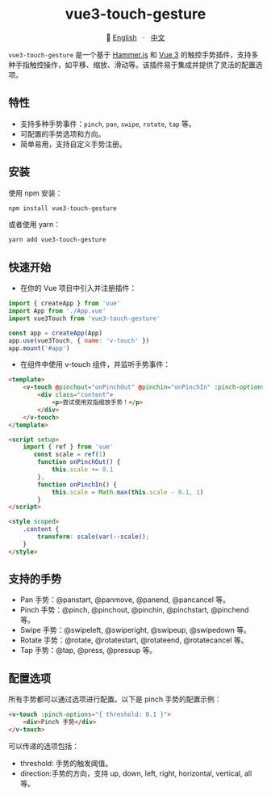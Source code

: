 

<h1 align="center">vue3-touch-gesture</h1>

<p align="center">
  🌈 <a href="./ENREADME.md">English</a>
  &nbsp;
  ·
  &nbsp;
	<a href="./README.md">中文</a>
</p>


`vue3-touch-gesture` 是一个基于 [Hammer.js](https://hammerjs.github.io/) 和 [Vue 3](https://v3.vuejs.org/) 的触控手势插件，支持多种手指触控操作，如平移、缩放、滑动等。该插件易于集成并提供了灵活的配置选项。

## 特性

-   支持多种手势事件：`pinch`, `pan`, `swipe`, `rotate`, `tap` 等。
-   可配置的手势选项和方向。
-   简单易用，支持自定义手势注册。

## 安装

使用 npm 安装：

```bash
npm install vue3-touch-gesture
```

或者使用 yarn：

```bash
yarn add vue3-touch-gesture
```

## 快速开始

-   在你的 Vue 项目中引入并注册插件：

```javascript
import { createApp } from 'vue'
import App from './App.vue'
import vue3Touch from 'vue3-touch-gesture'

const app = createApp(App)
app.use(vue3Touch, { name: 'v-touch' })
app.mount('#app')
```

-   在组件中使用 v-touch 组件，并监听手势事件：

```html
<template>
	<v-touch @pinchout="onPinchOut" @pinchin="onPinchIn" :pinch-options="{ threshold: 0.1 }">
		<div class="content">
			<p>尝试使用双指缩放手势！</p>
		</div>
	</v-touch>
</template>

<script setup>
	import { ref } from 'vue'
	   const scale = ref(1)
		function onPinchOut() {
			this.scale += 0.1
		},
		function onPinchIn() {
			this.scale = Math.max(this.scale - 0.1, 1)
		}
</script>

<style scoped>
	.content {
		transform: scale(var(--scale));
	}
</style>
```

## 支持的手势

-   Pan 手势：@panstart, @panmove, @panend, @pancancel 等。
-   Pinch 手势：@pinch, @pinchout, @pinchin, @pinchstart, @pinchend 等。
-   Swipe 手势：@swipeleft, @swiperight, @swipeup, @swipedown 等。
-   Rotate 手势：@rotate, @rotatestart, @rotateend, @rotatecancel 等。
-   Tap 手势：@tap, @press, @pressup 等。

## 配置选项

所有手势都可以通过选项进行配置。以下是 pinch 手势的配置示例：

```html
<v-touch :pinch-options="{ threshold: 0.1 }">
	<div>Pinch 手势</div>
</v-touch>
```

可以传递的选项包括：

-   threshold: 手势的触发阈值。
-   direction:手势的方向，支持 up, down, left, right, horizontal, vertical, all 等。
